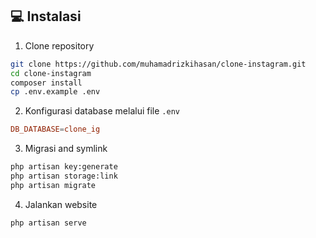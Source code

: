 <h2 id="installation">💻 Instalasi</h2>

1. Clone repository

```bash
git clone https://github.com/muhamadrizkihasan/clone-instagram.git
cd clone-instagram
composer install
cp .env.example .env
```

2. Konfigurasi database melalui file `.env`

```conf
DB_DATABASE=clone_ig
```

3. Migrasi and symlink

```bash
php artisan key:generate
php artisan storage:link
php artisan migrate
```

4. Jalankan website

```bash
php artisan serve
```